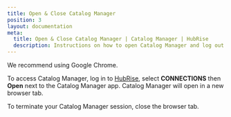 ```yaml
---
title: Open & Close Catalog Manager
position: 3
layout: documentation
meta:
  title: Open & Close Catalog Manager | Catalog Manager | HubRise
  description: Instructions on how to open Catalog Manager and log out from it. Synchronise catalogs between your EPOS and your other apps.
---
```


We recommend using Google Chrome.

To access Catalog Manager, log in to [HubRise](https://manager.hubrise.com), select **CONNECTIONS** then **Open** next to the Catalog Manager app. Catalog Manager will open in a new browser tab.

To terminate your Catalog Manager session, close the browser tab.

